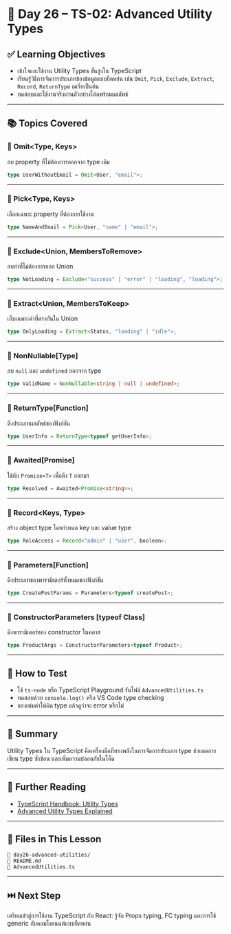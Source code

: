 # 📘 Day 26 – TS-02: Advanced Utility Types

## ✅ Learning Objectives

- เข้าใจและใช้งาน Utility Types ขั้นสูงใน TypeScript
- เรียนรู้วิธีการจัดการประเภทข้องข้อมูลแบบยืดหย่น เช่น `Omit`, `Pick`, `Exclude`, `Extract`, `Record`, `ReturnType` ฌเริ่ยเป็นต้น
- ทดสอบและใช้งานจริงผ่านตัวอย่างโค้ดพร้อมผลลัพธ์

---

## 📚 Topics Covered

### 🔹 Omit\<Type, Keys>

ลบ property ที่ไม่ต้องการออกจาก type เดิม

```ts
type UserWithoutEmail = Omit<User, "email">;
```

---

### 🔹 Pick\<Type, Keys>

เลือกเฉพาะ property ที่ต้องการใช้งาน

```ts
type NameAndEmail = Pick<User, "name" | "email">;
```

---

### 🔹 Exclude\<Union, MembersToRemove>

ลบค่าที่ไม่ต้องการออก Union

```ts
type NotLoading = Exclude<"success" | "error" | "loading", "loading">;
```

---

### 🔹 Extract\<Union, MembersToKeep>

เก็บเฉพาะค่าที่ตรงกันใน Union

```ts
type OnlyLoading = Extract<Status, "loading" | "idle">;
```

---

### 🔹 NonNullable[Type]

ลบ `null` และ `undefined` ออกจาก type

```ts
type ValidName = NonNullable<string | null | undefined>;
```

---

### 🔹 ReturnType[Function]

ดึงประเภทผลลัพธ์ของฟังก์ชัน

```ts
type UserInfo = ReturnType<typeof getUserInfo>;
```

---

### 🔹 Awaited[Promise]

ใช้กับ `Promise<T>` เพื่อดึง `T` ออกมา

```ts
type Resolved = Awaited<Promise<string>>;
```

---

### 🔹 Record\<Keys, Type>

สร้าง object type โดยกำหนด key และ value type

```ts
type RoleAccess = Record<"admin" | "user", boolean>;
```

---

### 🔹 Parameters[Function]

ดึงประเภทของพารามิเตอร์ทั้งหมดของฟังก์ชัน

```ts
type CreatePostParams = Parameters<typeof createPost>;
```

---

### 🔹 ConstructorParameters [typeof Class]

ดึงพารามิเตอร์ของ constructor ในคลาส

```ts
type ProductArgs = ConstructorParameters<typeof Product>;
```

---

## 🥪 How to Test

- ใช้ `ts-node` หรือ TypeScript Playground รันไฟล์ `AdvancedUtilities.ts`
- ทดสอบด้วย `console.log()` หรือ VS Code type checking
- ลองเพ่มค่าให้ผิด type แล้วดูว่าจะ error หรือไม่

---

## 🧠 Summary

Utility Types ใน TypeScript คือเครื่องมือที่ทรงพลังในการจัดการประเภท type
ช่วยลดการเขียน type ซ้ำซ้อน และเพิ่มความปลอดภัยในโค็ด

---

## 🔗 Further Reading

- [TypeScript Handbook: Utility Types](https://www.typescriptlang.org/docs/handbook/utility-types.html)
- [Advanced Utility Types Explained](https://www.totaltypescript.com/tutorials/beginners-typescript)

---

## 📁 Files in This Lesson

```plaintext
📂 day26-advanced-utilities/
📄 README.md
📄 AdvancedUtilities.ts
```

---

## ⏭️ Next Step

เตรียมเข้าสู่การใช้งาน TypeScript กับ React: รู้จัก Props typing, FC typing และการใช้ generic กับคอมโพเนนต์แบบยืดหย่น
